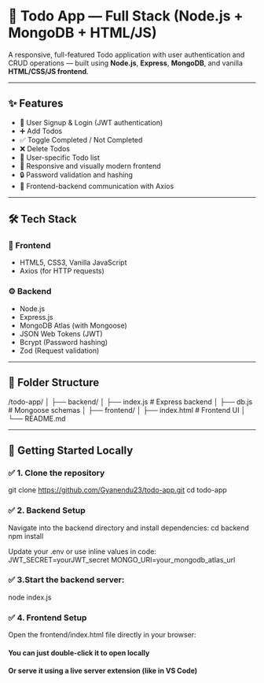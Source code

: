 # 📝 Todo App — Full Stack (Node.js + MongoDB + HTML/JS)

A responsive, full-featured Todo application with user authentication and CRUD operations — built using **Node.js**, **Express**, **MongoDB**, and vanilla **HTML/CSS/JS frontend**.

---

## ✨ Features

- 🔐 User Signup & Login (JWT authentication)
- ➕ Add Todos
- ✅ Toggle Completed / Not Completed
- ❌ Delete Todos
- 💾 User-specific Todo list
- 🎨 Responsive and visually modern frontend
- 🔒 Password validation and hashing
- 📡 Frontend-backend communication with Axios

---

## 🛠 Tech Stack

### 🧠 Frontend
- HTML5, CSS3, Vanilla JavaScript
- Axios (for HTTP requests)

### ⚙️ Backend
- Node.js
- Express.js
- MongoDB Atlas (with Mongoose)
- JSON Web Tokens (JWT)
- Bcrypt (Password hashing)
- Zod (Request validation)

---

## 📁 Folder Structure

/todo-app/
│
├── backend/
│ ├── index.js # Express backend
│ ├── db.js # Mongoose schemas
│
├── frontend/
│ ├── index.html # Frontend UI
│
└── README.md


---

## 🚀 Getting Started Locally

### ✅ 1. Clone the repository

git clone https://github.com/Gyanendu23/todo-app.git
cd todo-app


### ✅ 2. Backend Setup
Navigate into the backend directory and install dependencies:
cd backend
npm install

Update your .env or use inline values in code:
JWT_SECRET=yourJWT_secret
MONGO_URI=your_mongodb_atlas_url

### ✅ 3.Start the backend server:
node index.js

### ✅ 4. Frontend Setup
Open the frontend/index.html file directly in your browser:

#### You can just double-click it to open locally

#### Or serve it using a live server extension (like in VS Code)
